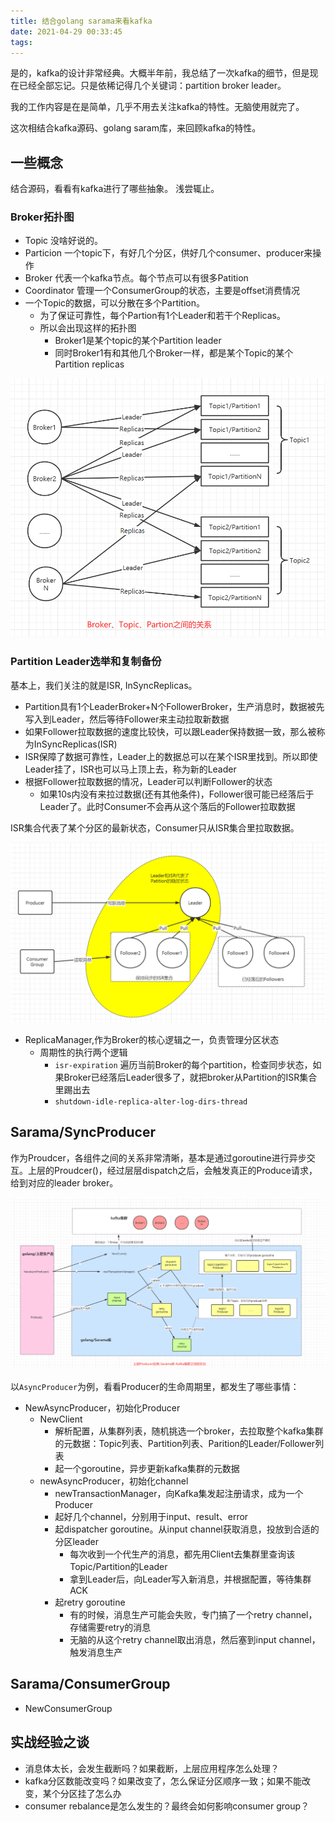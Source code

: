 ```yaml
---
title: 结合golang sarama来看kafka
date: 2021-04-29 00:33:45
tags:
---
```


是的，kafka的设计非常经典。大概半年前，我总结了一次kafka的细节，但是现在已经全部忘记。只是依稀记得几个关键词：partition broker leader。

我的工作内容是在是简单，几乎不用去关注kafka的特性。无脑使用就完了。

这次相结合kafka源码、golang saram库，来回顾kafka的特性。

## 一些概念

结合源码，看看有kafka进行了哪些抽象。 浅尝辄止。

### Broker拓扑图

* Topic 没啥好说的。
* Particion 一个topic下，有好几个分区，供好几个consumer、producer来操作
* Broker  代表一个kafka节点。每个节点可以有很多Patition
* Coordinator 管理一个ConsumerGroup的状态，主要是offset消费情况
* 一个Topic的数据，可以分散在多个Partition。
  * 为了保证可靠性，每个Partion有1个Leader和若干个Replicas。
  * 所以会出现这样的拓扑图
    * Broker1是某个topic的某个Partition leader
    * 同时Broker1有和其他几个Broker一样，都是某个Topic的某个Partition replicas

![Broker拓扑图](/pics/kafka_broker_topic_partition.png)

### Partition Leader选举和复制备份

基本上，我们关注的就是ISR, InSyncReplicas。
  * Partition具有1个LeaderBroker+N个FollowerBroker，生产消息时，数据被先写入到Leader，然后等待Follower来主动拉取新数据
  * 如果Follower拉取数据的速度比较快，可以跟Leader保持数据一致，那么被称为InSyncReplicas(ISR)
  * ISR保障了数据可靠性，Leader上的数据总可以在某个ISR里找到。所以即使Leader挂了，ISR也可以马上顶上去，称为新的Leader
  * 根据Follower拉取数据的情况，Leader可以判断Follower的状态
    * 如果10s内没有来拉过数据(还有其他条件)，Follower很可能已经落后于Leader了。此时Consumer不会再从这个落后的Follower拉取数据
  
ISR集合代表了某个分区的最新状态，Consumer只从ISR集合里拉取数据。

![isr](/pics/kafka_isr.png)

* ReplicaManager,作为Broker的核心逻辑之一，负责管理分区状态
  * 周期性的执行两个逻辑
    * `isr-expiration` 遍历当前Broker的每个partition，检查同步状态，如果Broker已经落后Leader很多了，就把broker从Partition的ISR集合里踢出去
    * `shutdown-idle-replica-alter-log-dirs-thread`


## Sarama/SyncProducer

作为Proudcer，各组件之间的关系非常清晰，基本是通过goroutine进行异步交互。上层的Proudcer()，经过层层dispatch之后，会触发真正的Produce请求，给到对应的leader broker。

![producer](/pics/kafka_producer_sarama_brokers.png)

以`AsyncProducer`为例，看看Producer的生命周期里，都发生了哪些事情：
* NewAsyncProducer，初始化Producer
  * NewClient
    * 解析配置，从集群列表，随机挑选一个broker，去拉取整个kafka集群的元数据：Topic列表、Partition列表、Parition的Leader/Follower列表
    * 起一个goroutine，异步更新kafka集群的元数据 
  * newAsyncProducer，初始化channel
    * newTransactionManager，向Kafka集发起注册请求，成为一个Producer
    * 起好几个channel，分别用于input、result、error 
    * 起dispatcher goroutine。从input channel获取消息，投放到合适的分区leader
      * 每次收到一个代生产的消息，都先用Client去集群里查询该Topic/Partition的Leader
      * 拿到Leader后，向Leader写入新消息，并根据配置，等待集群ACK
    * 起retry goroutine
      * 有的时候，消息生产可能会失败，专门搞了一个retry channel，存储需要retry的消息
      * 无脑的从这个retry channel取出消息，然后塞到input channel，触发消息生产

## Sarama/ConsumerGroup

* NewConsumerGroup

## 实战经验之谈

* 消息体太长，会发生截断吗？如果截断，上层应用程序怎么处理？
* kafka分区数能改变吗？如果改变了，怎么保证分区顺序一致；如果不能改变，某个分区挂了怎么办
* consumer rebalance是怎么发生的？最终会如何影响consumer group？